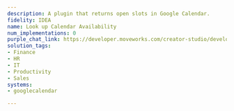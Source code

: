 ```yaml
---
description: A plugin that returns open slots in Google Calendar.
fidelity: IDEA
name: Look up Calendar Availability
num_implementations: 0
purple_chat_link: https://developer.moveworks.com/creator-studio/developer-tools/purple-chat-builder/?workspace=%7B%22title%22%3A%22My+Workspace%22%2C%22botSettings%22%3A%7B%7D%2C%22mocks%22%3A%5B%7B%22id%22%3A7998%2C%22title%22%3A%22Mock+1%22%2C%22transcript%22%3A%7B%22settings%22%3A%7B%22colorStyle%22%3A%22LIGHT%22%2C%22startTime%22%3A%2211%3A43+AM%22%2C%22defaultPerson%22%3A%22GWEN%22%2C%22editable%22%3Atrue%7D%2C%22messages%22%3A%5B%7B%22from%22%3A%22USER%22%2C%22text%22%3A%22Can+you+find+mutual+availability+with+Ajay+for+a+meeting%3F%22%7D%2C%7B%22from%22%3A%22ANNOTATION%22%2C%22text%22%3A%22%3Cp%3E%E2%9C%85+Working+on+%3Cb%3EMutual+Availability+%3C%2Fb%3E%3Cbr%3E%E2%8F%B3+Calling+Plugin+%3Cb%3ELookup+Calendar+Availability%3C%2Fb%3E%3C%2Fp%3E%22%7D%2C%7B%22from%22%3A%22BOT%22%2C%22text%22%3A%22I%27ve+found+a+couple+of+time+slots+for+you+and+Ajay%3A%3Cbr%3E%3Cb%3EOption+1%3A%3C%2Fb%3E+May+10%2C+10%3A00+AM+-+11%3A00+AM%3Cbr%3E%3Cb%3EOption+2%3A%3C%2Fb%3E+May+12%2C+2%3A00+PM+-+3%3A00+PM%3Cbr%3EWould+you+like+to+book+one+of+these+meeting+times%3F%22%7D%2C%7B%22from%22%3A%22BOT%22%2C%22text%22%3A%22Please+choose+an+option%3A%22%2C%22cards%22%3A%5B%7B%22title%22%3A%22Book+Meeting%22%2C%22buttons%22%3A%5B%7B%22style%22%3A%22PRIMARY%22%2C%22text%22%3A%22Book+Option+1%22%7D%2C%7B%22text%22%3A%22Book+Option+2%22%7D%2C%7B%22text%22%3A%22View+More+Options%22%7D%5D%7D%5D%7D%5D%7D%7D%5D%7D
solution_tags:
- Finance
- HR
- IT
- Productivity
- Sales
systems:
- googlecalendar

---
```

